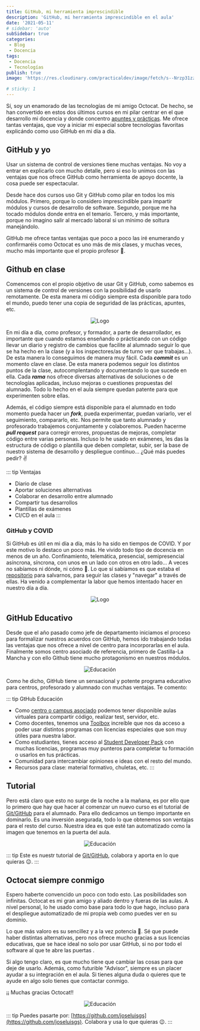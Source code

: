 ```yaml
---
title: GitHub, mi herramienta imprescindible
description: 'GitHub, mi herramienta imprescindible en el aula'
date: '2021-05-11'
# sidebar: 'auto'
subSidebar: true
categories:
 - Blog
 - Docencia
tags:
 - Docencia
 - Tecnologías
publish: true
image: 'https://res.cloudinary.com/practicaldev/image/fetch/s--Nrzp31zz--/c_imagga_scale,f_auto,fl_progressive,h_420,q_auto,w_1000/https://dev-to-uploads.s3.amazonaws.com/i/kml9j34p9taplrnqtcez.jpg'

# sticky: 1
---
```

Sí, soy un enamorado de las tecnologías de mi amigo Octocat. De hecho, se han convertido en estos dos últimos cursos en mi pilar centrar en el que desarrollo mi docencia y donde concentro [apuntes y prácticas](https://github.com/joseluisgs). Me ofrece tantas ventajas, que voy a iniciar mi especial sobre tecnologías favoritas explicándo como uso GitHub en mi día a día.

<!-- more -->

## GitHub y yo
Usar un sistema de control de versiones tiene muchas ventajas. No voy a entrar en explicarlo con mucho detalle, pero si eso lo unimos con las ventajas que nos ofrece GitHub como herramienta de apoyo docente, la cosa puede ser espectacular.

Desde hace dos cursos uso Git y GitHub como pilar en todos los mis módulos. Primero, porque lo considero imprescindible para impartir módulos y cursos de desarrollo de software. Segundo, porque me ha tocado módulos donde entra en el temario. Tercero, y más importante, porque no imagino salir al mercado laboral si un mínimo de soltura manejándolo.

GitHub me ofrece tantas ventajas que poco a poco las iré enumerando y confirmaréis como Octocat es uno más de mis clases, y muchas veces, mucho más importante que el propio profesor 🤨.

## Github en clase
Comencemos con el propio objetivo de usar Git y GitHub, como sabemos es un sistema de control de versiones con la posibilidad de usarlo remotamente. De esta manera mi código siempre esta disponible para todo el mundo, puedo tener una copia de seguridad de las prácticas, apuntes, etc.

<p style="text-align:center;"><img loading="lazy" src="https://freeforstudents.org/img/cards/github-banner.png" alt="Logo"></p>

En mi día a día, como profesor, y formador, a parte de desarrollador, es importante que cuando estamos enseñando o prácticando con un código llevar un diario y registro de cambios que facilite al alumnado seguir lo que se ha hecho en la clase (y a los inspectores/as de turno ver que trabajas...). De esta manera lo conseguimos de manera muy fácil. Cada ***commit*** es un momento clave en clase. De esta manera podemos seguir los distintos puntos de la clase, autocomplentando y documentando lo que sucede en ella. Cada ***rama*** nos ofrece diversas alternativas de soluciones o de tecnologías aplicadas, incluso mejoras o cuestiones propuestas del alumnado. Todo lo hecho en el aula siempre quedan patente para que experimenten sobre ellas.

Además, el código siempre está disponible para el alumnado en todo momento pueda hacer un ***fork***, pueda experimentar, puedan variarlo, ver el seguimiento, compararlo, etc. Nos permite que tanto alumnado y profesorado trabajemos conjuntamente y colaboremos. Pueden hacerme ***pull request*** para corregir errores, propuestas de mejoras, completar código entre varias personas. Incluso lo he usado en exámenes, les das la estructura de código o plantilla que deben completar, subir, ser la base de nuestro sistema de desarrollo y despliegue contínuo...  ¿Qué más puedes pedir? ✌ 

::: tip Ventajas
- Diario de clase
- Aportar soluciones alternativas
- Colaborar en desarrollo entre alumnado
- Compartir tus desarrollos
- Plantillas de exámenes
- CI/CD en el aula
:::

### GitHub y COVID
Si GitHub es útil en mi día a día, más lo ha sido en tiempos de COVID. Y por este motivo lo destaco un poco más. He vivido todo tipo de docencia en menos de un año. Confinamiento, telemática, presencial, semipresencial asíncrona, síncrona, con unos en un lado con otros en otro lado... A veces no sabíamos ni dónde, ni cómo 🤯. Lo que sí sabíamos es que estaba el [repositorio](https://github.com/joseluisgs) para salvarnos, para seguir las clases y "navegar" a través de ellas. Ha venido a complementar la labor que hemos intentado hacer en nuestro día a día.


<p style="text-align:center;"><img loading="lazy" src="https://www.hostgator.mx/blog/wp-content/uploads/2020/07/07-julho-github.png" alt="Logo"></p>

## GitHub Educativo
Desde que el año pasado como jefe de departamento iniciamos el proceso para formalizar nuestros acuerdos con GitHub, hemos ido trabajando todas las ventajas que nos ofrece a nivel de centro para incorporarlas en el aula. Finalmente somos centro asociado de referencia, primero de Castilla-La Mancha y con ello Github tiene mucho protagonismo en nuestros módulos.

<p style="text-align:center;"><img loading="lazy" src="https://scontent-mad1-1.xx.fbcdn.net/v/t1.6435-0/p320x320/37719204_1032949566864994_5259837527317020672_n.png?_nc_cat=108&ccb=1-3&_nc_sid=e3f864&_nc_ohc=8JHthO64zLoAX-wpflD&_nc_oc=AQnxsi041y2XxmZDkm5_6RQzGwuirKUF5vOPiM4vhBBRzFCvtLPb6CfjCA9lzu1HckY&_nc_ht=scontent-mad1-1.xx&tp=30&oh=0558fc54302f86840c776f5ad035e6db&oe=60BF929A" alt="Educación"></p>

Como he dicho, GitHub tiene un sensacional y potente programa educativo para centros, profesorado y alumnado con muchas ventajas. Te comento: 

::: tip GtHub Educación
- Como [centro o campus asociado](https://education.github.com/schools) podemos tener disponible aulas virtuales para compartir código, realizar test, servidor, etc.
- Como docentes, tenemos una [Toolbox](https://education.github.com/toolbox) increíble que nos da acceso a poder usar distintos programas con licencias especiales que son muy útiles para nuestra labor.
- Como estudiantes, tienes acceso al [Student Developer Pack](https://education.github.com/pack) con muchas licencias, programas muy punteros para completar tu formación o usarlos en tus prácticas.
- Comunidad para intercambiar opiniones e ideas con el resto del mundo.
- Recursos para clase: material formativo, chuletas, etc.
:::


## Tutorial
Pero está claro que esto no surge de la noche a la mañana, es por ello que lo primero que hay que hacer al comenzar un nuevo curso es el tutorial de [Git/GitHub](https://github.com/joseluisgs/git-tutorial) para el alumnado. Para ello dedicamos un tiempo importante en dominarlo. Es una inversión asegurada, todo lo que obtenemos son ventajas para el resto del curso. Nuestra idea es que esté tan automatizado como la imagen que tenemos en la puerta del aula.
<p style="text-align:center;"><img loading="lazy" src="https://miro.medium.com/max/2800/0*3iJLQaoQI66YJuQk.jpg" alt="Educación"></p>

::: tip
Este es nuestr tutorial de [Git/GitHub](https://github.com/joseluisgs/git-tutorial), colabora y aporta en lo que quieras 😉.
:::

## Octocat siempre conmigo
Espero haberte convencido un poco con todo esto. Las posibilidades son infinitas. Octocat es mi gran amigo y aliado dentro y fueras de las aulas. A nivel personal, lo he usado como base para todo lo que hago, incluso para el despliegue automatizado de mi propia web como puedes ver en su dominio. 

Lo que más valoro es su sencillez y a la vez potencia 💪. Sé que puede haber distintas alternativas, pero nos ofrece mucho gracias a sus licencias educativas, que se hace ideal no solo por usar GitHub, si no por todo el software al que te abre las puertas .

Si algo tengo claro, es que mucho tiene que cambiar las cosas para que deje de usarlo. Además, como futurible "Advisor", siempre es un placer ayudar a su integración en el aula. Si tienes alguna duda o quieres que te ayude en algo solo tienes que contactar conmigo.

¡¡ Muchas gracias Octocat!! 

<p style="text-align:center;"><img loading="lazy" src="https://www.wallpapertip.com/wmimgs/250-2508431_github-wallpaper.jpg" alt="Educación"></p>

::: tip
Puedes pasarte por: [https://github.com/joseluisgs](https://github.com/joseluisgs). Colabora y usa lo que quieras 😉.
:::




